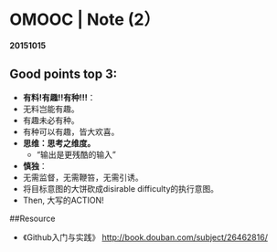 # OMOOC | Note (2）
**20151015**


## Good points top 3:
- **有料!有趣!!有种!!!**：
 - 无料岂能有趣。
 - 有趣未必有种。
 - 有种可以有趣，皆大欢喜。
- **思维：思考之维度。**
  - “输出是更残酷的输入”
- **慎独**：
 - 无需监督，无需鞭笞，无需引诱。
 - 将目标意图的大饼砍成disirable difficulty的执行意图。
 - Then, 大写的ACTION!



##Resource
- 《Github入门与实践》 http://book.douban.com/subject/26462816/
